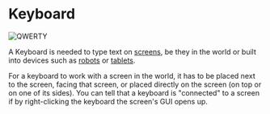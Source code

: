 # Keyboard

![QWERTY](oredict:oc:keyboard)

A Keyboard is needed to type text on [screens](screen1.md), be they in the world or built into devices such as [robots](robot.md) or [tablets](../item/tablet.md).

For a keyboard to work with a screen in the world, it has to be placed next to the screen, facing that screen, or placed directly on the screen (on top or on one of its sides). You can tell that a keyboard is "connected" to a screen if by right-clicking the keyboard the screen's GUI opens up.
